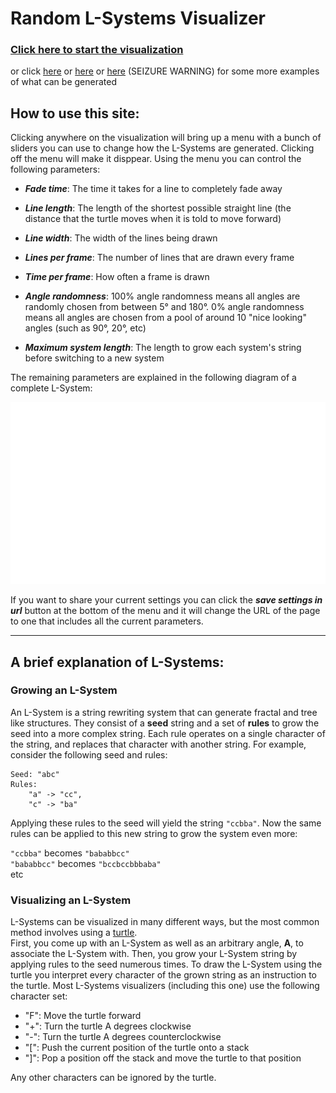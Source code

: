 # Random L-Systems Visualizer

### **[Click here to start the visualization](lsystems.html)**

or click [here](lsystems.html?FADE_TIME_MS=55&DISTANCE_PER_MOVEMENT=5&LINE_WIDTH=1&FS_PER_TURTLE_MOVE=37&MS_PER_TURTLE_MOVE=10&RANDOM_ANGLE_CHANCE=0.5&MIN_START_LENGTH=1&MAX_START_LENGTH=5&MIN_RULES=4&MAX_RULES=5&MIN_RULE_LENGTH=7&MAX_RULE_LENGTH=15&LSYSTEM_MAX_LENGTH=10000) 
or [here](lsystems.html?FADE_TIME_MS=11&DISTANCE_PER_MOVEMENT=20&LINE_WIDTH=2&FS_PER_TURTLE_MOVE=3&MS_PER_TURTLE_MOVE=10&RANDOM_ANGLE_CHANCE=0.5&MIN_START_LENGTH=1&MAX_START_LENGTH=5&MIN_RULES=2&MAX_RULES=5&MIN_RULE_LENGTH=2&MAX_RULE_LENGTH=10&LSYSTEM_MAX_LENGTH=329) 
or [here](lsystems.html?FADE_TIME_MS=92&DISTANCE_PER_MOVEMENT=500&LINE_WIDTH=2&FS_PER_TURTLE_MOVE=200&MS_PER_TURTLE_MOVE=10&RANDOM_ANGLE_CHANCE=0.5&MIN_START_LENGTH=1&MAX_START_LENGTH=5&MIN_RULES=2&MAX_RULES=2&MIN_RULE_LENGTH=2&MAX_RULE_LENGTH=2&LSYSTEM_MAX_LENGTH=2000) (SEIZURE WARNING) 
for some more examples of what can be generated

## How to use this site:

Clicking anywhere on the visualization will bring up a menu with a bunch of sliders you can use to change how the L-Systems are generated. Clicking off the menu will make it disppear. Using the menu you can control the following parameters: 

- **_Fade time_**: The time it takes for a line to completely fade away

- **_Line length_**: The length of the shortest possible straight line (the distance that the turtle moves when it is told to move forward)
 
- **_Line width_**: The width of the lines being drawn

- **_Lines per frame_**: The number of lines that are drawn every frame

- **_Time per frame_**: How often a frame is drawn

- **_Angle randomness_**: 100% angle randomness means all angles are randomly chosen from between 5° and 180°. 0% angle randomness means all angles are chosen from a pool of around 10 "nice looking" angles (such as 90°, 20°, etc)

- **_Maximum system length_**: The length to grow each system's string before switching to a new system     

The remaining parameters are explained in the following diagram of a complete L-System:  

![](howTo.png)


If you want to share your current settings you can click the **_save settings in url_** button at the bottom of the menu and it will change the URL of the page to one that includes all the current parameters.
___



## A brief explanation of L-Systems:


### Growing an L-System

An L-System is a string rewriting system that can generate fractal and tree like structures. They consist of a **seed** string and a set of **rules** to grow the seed into a more complex string. Each rule operates on a single character of the string, and replaces that character with another string.
For example, consider the following seed and rules:  
```
Seed: "abc"  
Rules:  
    "a" -> "cc",  
    "c" -> "ba"  
```

Applying these rules to the seed will yield the string `"ccbba"`. Now the same rules can be applied to this new string to grow the system even more:  

`"ccbba"` becomes `"bababbcc"`  
`"bababbcc"` becomes `"bccbccbbbaba"`  
etc


### Visualizing an L-System

L-Systems can be visualized in many different ways, but the most common method involves using a [turtle](https://en.wikipedia.org/wiki/Turtle_graphics).  
First, you come up with an L-System as well as an arbitrary angle, **A**, to associate the L-System with. Then, you grow your L-System string by applying rules to the seed numerous times. To draw the L-System using the turtle you interpret every character of the grown string as an instruction to the turtle. Most L-Systems visualizers (including this one) use the following character set:

- "F": Move the turtle forward
- "+": Turn the turtle A degrees clockwise
- "-": Turn the turtle A degrees counterclockwise
- "[": Push the current position of the turtle onto a stack
- "]": Pop a position off the stack and move the turtle to that position

Any other characters can be ignored by the turtle.